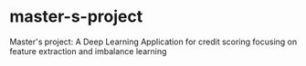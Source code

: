 # master-s-project
Master's project: A Deep Learning Application for credit scoring focusing on feature extraction and imbalance learning
